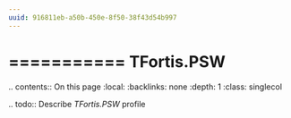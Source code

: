 ```yaml
---
uuid: 916811eb-a50b-450e-8f50-38f43d54b997
---
```



===========
TFortis.PSW
===========

.. contents:: On this page
    :local:
    :backlinks: none
    :depth: 1
    :class: singlecol

.. todo::
    Describe *TFortis.PSW* profile

